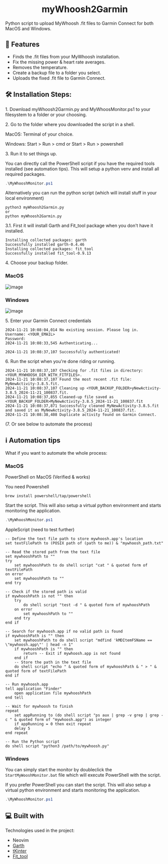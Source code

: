 <h1 align="center" id="title">myWhoosh2Garmin</h1>

<p id="description">Python script to upload MyWhoosh .fit files to Garmin Connect for both MacOS and Windows.</p>

  
  
<h2>🧐 Features</h2>

*   Finds the .fit files from your MyWhoosh installation.
*   Fix the missing power & heart rate averages.
*   Removes the temperature.
*   Create a backup file to a folder you select.
*   Uploads the fixed .fit file to Garmin Connect.

<h2>🛠️ Installation Steps:</h2>

<p>1. Download myWhoosh2Garmin.py and MyWhoosMonitor.ps1 to your filesystem to a folder or your choosing.</p>

<p>2. Go to the folder where you downloaded the script in a shell.</p>

MacOS: Terminal of your choice. 

Windows: Start > Run > cmd or Start > Run > powershell

<p>3. Run it to set things up.</p>

You can directly call the PowerShell script if you have the required tools installed (see automation tips). This will setup a python venv and install all required packages.

```powershell
.\MyWhooshMonitor.ps1
```

Alternatively you can run the python script (which will install stuff in your local environment)

```
python3 myWhoosh2Garmin.py
or
python myWhoosh2Garmin.py
```

<p>3.1. First it will install Garth and Fit_tool package when you don't have it installed.

```
Installing collected packages: garth
Successfully installed garth-0.4.46
Installing collected packages: fit_tool
Successfully installed fit_tool-0.9.13
```
  
<p>4. Choose your backup folder.</p>

<h3>MacOS</h3>

![image](https://github.com/user-attachments/assets/2c6c1072-bacf-4f0c-8861-78f62bf51648)


<h3>Windows</h3>


![image](https://github.com/user-attachments/assets/d1540291-4e6d-488e-9dcf-8d7b68651103)

<p>5. Enter your Garmin Connect credentials</p>

```
2024-11-21 10:08:04,014 No existing session. Please log in.
Username: <YOUR_EMAIL>
Password:
2024-11-21 10:08:33,545 Authenticating...

2024-11-21 10:08:37,107 Successfully authenticated!
```

<p>6. Run the script when you're done riding or running.</p>

```
2024-11-21 10:08:37,107 Checking for .fit files in directory: <YOUR_MYWHOOSH_DIR_WITH_FITFILES>.
2024-11-21 10:08:37,107 Found the most recent .fit file: MyNewActivity-3.8.5.fit.
2024-11-21 10:08:37,107 Cleaning up <YOUR_BACKUP_FOLDER>yNewActivity-3.8.5_2024-11-21_100837.fit.
2024-11-21 10:08:37,855 Cleaned-up file saved as <YOUR_BACKUP_FOLDER>MyNewActivity-3.8.5_2024-11-21_100837.fit
2024-11-21 10:08:37,871 Successfully cleaned MyNewActivity-3.8.5.fit and saved it as MyNewActivity-3.8.5_2024-11-21_100837.fit.
2024-11-21 10:08:38,408 Duplicate activity found on Garmin Connect.
```

<p>(7. Or see below to automate the process)</p>

<h2>ℹ️ Automation tips</h2> 

What if you want to automate the whole process:
<h3>MacOS</h3>

PowerShell on MacOS (Verified & works)

You need Powershell

```shell
brew install powershell/tap/powershell
```

Start the script. This will also setup a virtual python environment and starts monitoring the application.

```powershell
.\MyWhooshMonitor.ps1
```

AppleScript (need to test further)

```applescript
-- Define the text file path to store mywhoosh.app's location
set textFilePath to (POSIX path of (path to me)) & "mywhoosh_path.txt"

-- Read the stored path from the text file
set mywhooshPath to ""
try
    set mywhooshPath to do shell script "cat " & quoted form of textFilePath
on error
    set mywhooshPath to ""
end try

-- Check if the stored path is valid
if mywhooshPath is not "" then
    try
        do shell script "test -d " & quoted form of mywhooshPath
    on error
        set mywhooshPath to ""
    end try
end if

-- Search for mywhoosh.app if no valid path is found
if mywhooshPath is "" then
    set mywhooshPath to do shell script "mdfind 'kMDItemFSName == \"mywhoosh.app\"' | head -n 1"
    if mywhooshPath is "" then
        return -- Exit if mywhoosh.app is not found
    end if
    -- Store the path in the text file
    do shell script "echo " & quoted form of mywhooshPath & " > " & quoted form of textFilePath
end if

-- Run mywhoosh.app
tell application "Finder"
    open application file mywhooshPath
end tell

-- Wait for mywhoosh to finish
repeat
    set appRunning to (do shell script "ps aux | grep -v grep | grep -c " & quoted form of "mywhoosh.app") as integer
    if appRunning = 0 then exit repeat
    delay 5
end repeat

-- Run the Python script
do shell script "python3 /path/to/mywhoosh.py"
```

<h3>Windows</h3>

You can simply start the monitor by doubleclick the ```StartMyWooshMonitor.bat``` file which will execute PowerShell with the script.

If you prefer PowerShell you can start the script. This will also setup a virtual python environment and starts monitoring the application.

```powershell
.\MyWhooshMonitor.ps1
```

<h2>💻 Built with</h2>

Technologies used in the project:

*   Neovim
*   [Garth](https://github.com/matin/garth)
*   [tKinter](https://github.com/TomSchimansky/CustomTkinter)
*   [Fit\_tool](https://github.com/stuartlynne/python_fit_tool)
